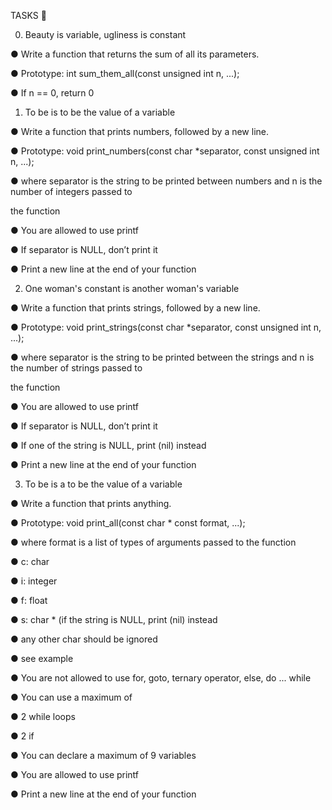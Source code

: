 TASKS 📃

0. Beauty is variable, ugliness is constant

● Write a function that returns the sum of all its parameters.

● Prototype: int sum_them_all(const unsigned int n, ...);

● If n == 0, return 0

1. To be is to be the value of a variable

● Write a function that prints numbers, followed by a new line.

● Prototype: void print_numbers(const char *separator, const unsigned int n, ...);

● where separator is the string to be printed between numbers and n is the number of integers passed to

the function

● You are allowed to use printf

● If separator is NULL, don’t print it

● Print a new line at the end of your function

2. One woman's constant is another woman's variable

● Write a function that prints strings, followed by a new line.

● Prototype: void print_strings(const char *separator, const unsigned int n, ...);

● where separator is the string to be printed between the strings and n is the number of strings passed to

the function

● You are allowed to use printf

● If separator is NULL, don’t print it

● If one of the string is NULL, print (nil) instead

● Print a new line at the end of your function

3. To be is a to be the value of a variable

● Write a function that prints anything.

● Prototype: void print_all(const char * const format, ...);

● where format is a list of types of arguments passed to the function

● c: char

● i: integer

● f: float

● s: char * (if the string is NULL, print (nil) instead

● any other char should be ignored

● see example

● You are not allowed to use for, goto, ternary operator, else, do ... while

● You can use a maximum of

● 2 while loops

● 2 if

● You can declare a maximum of 9 variables

● You are allowed to use printf

● Print a new line at the end of your function
